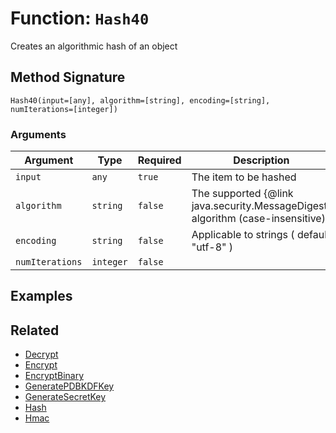 [comment]: # (Note: This documentation is generated dynamically in the build process.  To modify the contents, change the javadoc on the _invoke method of the BIF class)

# Function: `Hash40`

Creates an algorithmic hash of an object

## Method Signature

```
Hash40(input=[any], algorithm=[string], encoding=[string], numIterations=[integer])
```

### Arguments


| Argument | Type | Required | Description | Default |
|----------|------|----------|-------------|---------|
| `input` | `any` | `true` | The item to be hashed |  |
| `algorithm` | `string` | `false` | The supported {@link java.security.MessageDigest} algorithm (case-insensitive) | `MD5` |
| `encoding` | `string` | `false` | Applicable to strings ( default "utf-8" ) | `utf-8` |
| `numIterations` | `integer` | `false` |  | `1` |

## Examples



## Related

  * [Decrypt](./Decrypt.md)
  * [Encrypt](./Encrypt.md)
  * [EncryptBinary](./EncryptBinary.md)
  * [GeneratePDBKDFKey](./GeneratePDBKDFKey.md)
  * [GenerateSecretKey](./GenerateSecretKey.md)
  * [Hash](./Hash.md)
  * [Hmac](./Hmac.md)
